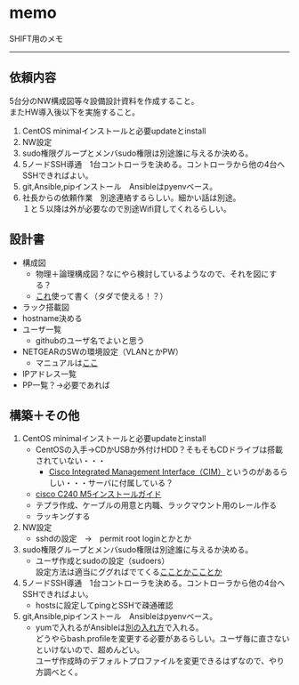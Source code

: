# memo
SHIFT用のメモ
___
## 依頼内容
5台分のNW構成図等々設備設計資料を作成すること。  
またHW導入後以下を実施すること。  
1. CentOS minimalインストールと必要updateとinstall  
1. NW設定  
1. sudo権限グループとメンバsudo権限は別途誰に与えるか決める。  
1. 5ノードSSH導通　1台コントローラを決める。コントローラから他の4台へSSHできればよい。
1. git,Ansible,pipインストール　Ansibleはpyenvベース。
1. 社長からの依頼作業　別途連絡するらしい。細かい話は別途。  
１と５以降は外が必要なので別途Wifi貸してくれるらしい。

## 設計書
- 構成図
  - 物理＋論理構成図？なにやら検討しているようなので、それを図にする？
  - [これ](https://www.draw.io/)使って書く（タダで使える！？）
- ラック搭載図
- hostname決める
- ユーザ一覧
  - githubのユーザ名でよいと思う
- NETGEARのSWの環境設定（VLANとかPW）
  - マニュアルは[ここ](https://www.downloads.netgear.com/files/answer_media/jp/support/switch/manual/GS7xxT_SWA_J.pdf)
- IPアドレス一覧
- PP一覧？→必要であれば


## 構築＋その他
1. CentOS minimalインストールと必要updateとinstall  
    - CentOSの入手→CDかUSBか外付けHDD？そもそもCDドライブは搭載されていない・・・  
      - [Cisco Integrated Management Interface（CIM）](https://www.cisco.com/c/ja_jp/products/servers-unified-computing/ucs-c-series-integrated-management-controller/index.html)というのがあるらしい・・・サーバに付属している？  
    - [cisco C240 M5インストールガイド](https://www.cisco.com/c/ja_jp/td/docs/unified_computing/ucs/c/hw/C240M5/install/C240M5/C240M5_chapter_01.html)
    - テプラ作成、ケーブルの用意と内職、ラックマウント用のレール作る
    - ラッキングする
2. NW設定  
    - sshdの設定　→　permit root loginとかとか
3. sudo権限グループとメンバsudo権限は別途誰に与えるか決める。  
    - ユーザ作成とsudoの設定（sudoers）  
    設定方法は適当にググればでてくる[こことか](https://qiita.com/Esfahan/items/a159753d156d23baf180)[こことか](https://www.server-world.info/query?os=CentOS_7&p=initial_conf&f=8)
4. 5ノードSSH導通　1台コントローラを決める。コントローラから他の4台へSSHできればよい。
    - hostsに設定してpingとSSHで疎通確認
5. git,Ansible,pipインストール　Ansibleはpyenvベース。
    - yumで入れるがAnsibleは[別の入れ方](https://qiita.com/ksugawara61/items/ba9a51ebfdaf8d1a1b48)で入れる。  
    どうやらbash.profileを変更する必要があるらしい。ユーザ毎に直さないといけないので、超めんどい。  
    ユーザ作成時のデフォルトプロファイルを変更できるはずなので、やり方調べとく。  
    
     

